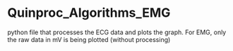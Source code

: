 # Quinproc_Algorithms_EMG

python file that processes the ECG data and plots the graph.
For EMG, only the raw data in mV is being plotted (without processing)
